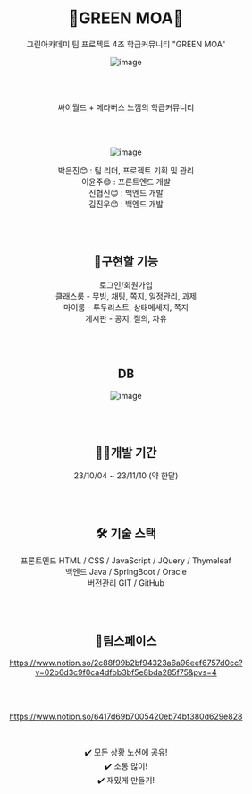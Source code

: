 <div align=center>
  
# 🏫GREEN MOA🏫
그린아카데미 팀 프로젝트 4조
학급커뮤니티 "GREEN MOA"

![image](https://github.com/EunJinPark98/GREENMOA/assets/120006805/f3379b69-85e0-4972-90a2-3f01459ec8f1)


<br>
<br>


싸이월드 + 메타버스 느낌의 학급커뮤니티<br>

<br>
<br>


![image](https://github.com/EunJinPark98/GREENMOA/assets/120006805/ecc63e98-0e82-4dcc-8ded-a175aad56a5d)
<br>

박은진😊 : 팀 리더, 프로젝트 기획 및 관리 <br>
이윤주😊 : 프론트엔드 개발 <br>
신협진😊 : 백엔드 개발 <br>
김진우😊 : 백엔드 개발 <br>

<br>
<br>


## 💭구현할 기능

로그인/회원가입<br>
클래스룸 - 무빙, 채팅, 쪽지, 일정관리, 과제<br>
마이룸 - 투두리스트, 상태메세지, 쪽지<br>
게시판 - 공지, 질의, 자유<br>

<br>
<br>


## DB
![image](https://github.com/EunJinPark98/GREENMOA/assets/120006805/10597bdc-c457-4d2c-b96b-11ac3dd4004b)



<br>
<br>


## 🏃‍♂️개발 기간

23/10/04 ~ 23/11/10 (약 한달)


<br>
<br>


## 🛠️ 기술 스택
프론트엔드 HTML / CSS / JavaScript / JQuery / Thymeleaf <br>
백엔드 Java / SpringBoot / Oracle <br>
버전관리 GIT / GitHub <br>


<br>
<br>

  
## 💬팀스페이스
https://www.notion.so/2c88f99b2bf94323a6a96eef6757d0cc?v=02b6d3c9f0ca4dfbb3bf5e8bda285f75&pvs=4

<br>
<br>

https://www.notion.so/6417d69b7005420eb74bf380d629e828

<br>

✔️ 모든 상황 노션에 공유! <br>
✔️ 소통 많이!<br>
✔️ 재밌게 만들기!<br>

<br>




</div>
